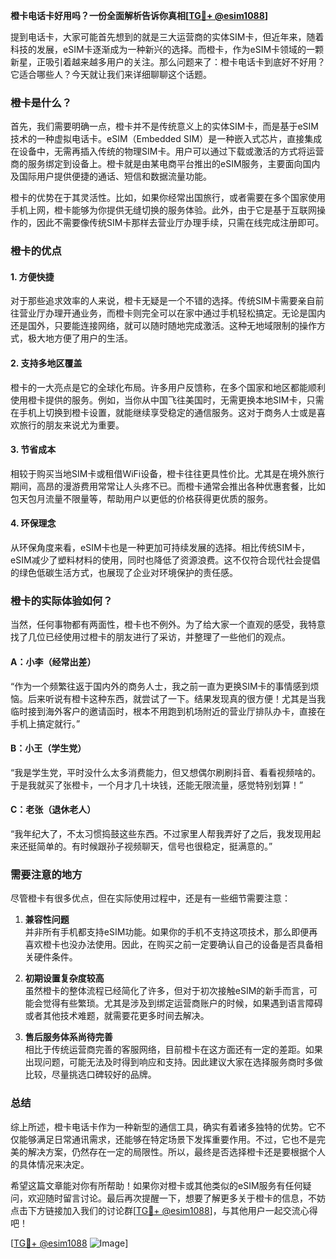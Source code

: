**橙卡电话卡好用吗？一份全面解析告诉你真相[[TG💪+ @esim1088](https://t.me/s/esim1088)]**

提到电话卡，大家可能首先想到的就是三大运营商的实体SIM卡，但近年来，随着科技的发展，eSIM卡逐渐成为一种新兴的选择。而橙卡，作为eSIM卡领域的一颗新星，正吸引着越来越多用户的关注。那么问题来了：橙卡电话卡到底好不好用？它适合哪些人？今天就让我们来详细聊聊这个话题。

### 橙卡是什么？

首先，我们需要明确一点，橙卡并不是传统意义上的实体SIM卡，而是基于eSIM技术的一种虚拟电话卡。eSIM（Embedded SIM）是一种嵌入式芯片，直接集成在设备中，无需再插入传统的物理SIM卡。用户可以通过下载或激活的方式将运营商的服务绑定到设备上。橙卡就是由某电商平台推出的eSIM服务，主要面向国内及国际用户提供便捷的通话、短信和数据流量功能。

橙卡的优势在于其灵活性。比如，如果你经常出国旅行，或者需要在多个国家使用手机上网，橙卡能够为你提供无缝切换的服务体验。此外，由于它是基于互联网操作的，因此不需要像传统SIM卡那样去营业厅办理手续，只需在线完成注册即可。

### 橙卡的优点

#### 1. **方便快捷**
对于那些追求效率的人来说，橙卡无疑是一个不错的选择。传统SIM卡需要亲自前往营业厅办理开通业务，而橙卡则完全可以在家中通过手机轻松搞定。无论是国内还是国外，只要能连接网络，就可以随时随地完成激活。这种无地域限制的操作方式，极大地方便了用户的生活。

#### 2. **支持多地区覆盖**
橙卡的一大亮点是它的全球化布局。许多用户反馈称，在多个国家和地区都能顺利使用橙卡提供的服务。例如，当你从中国飞往美国时，无需更换本地SIM卡，只需在手机上切换到橙卡设置，就能继续享受稳定的通信服务。这对于商务人士或是喜欢旅行的朋友来说尤为重要。

#### 3. **节省成本**
相较于购买当地SIM卡或租借WiFi设备，橙卡往往更具性价比。尤其是在境外旅行期间，高昂的漫游费用常常让人头疼不已。而橙卡通常会推出各种优惠套餐，比如包天包月流量不限量等，帮助用户以更低的价格获得更优质的服务。

#### 4. **环保理念**
从环保角度来看，eSIM卡也是一种更加可持续发展的选择。相比传统SIM卡，eSIM减少了塑料材料的使用，同时也降低了资源浪费。这不仅符合现代社会提倡的绿色低碳生活方式，也展现了企业对环境保护的责任感。

### 橙卡的实际体验如何？

当然，任何事物都有两面性，橙卡也不例外。为了给大家一个直观的感受，我特意找了几位已经使用过橙卡的朋友进行了采访，并整理了一些他们的观点。

#### A：小李（经常出差）
“作为一个频繁往返于国内外的商务人士，我之前一直为更换SIM卡的事情感到烦恼。后来听说有橙卡这种东西，就尝试了一下。结果发现真的很方便！尤其是当我临时接到海外客户的邀请函时，根本不用跑到机场附近的营业厅排队办卡，直接在手机上搞定就行。”

#### B：小王（学生党）
“我是学生党，平时没什么太多消费能力，但又想偶尔刷刷抖音、看看视频啥的。于是我就买了张橙卡，一个月才几十块钱，还能无限流量，感觉特别划算！”

#### C：老张（退休老人）
“我年纪大了，不太习惯捣鼓这些东西。不过家里人帮我弄好了之后，我发现用起来还挺简单的。有时候跟孙子视频聊天，信号也很稳定，挺满意的。”

### 需要注意的地方

尽管橙卡有很多优点，但在实际使用过程中，还是有一些细节需要注意：

1. **兼容性问题**  
并非所有手机都支持eSIM功能。如果你的手机不支持这项技术，那么即便再喜欢橙卡也没办法使用。因此，在购买之前一定要确认自己的设备是否具备相关硬件条件。

2. **初期设置复杂度较高**  
虽然橙卡的整体流程已经简化了许多，但对于初次接触eSIM的新手而言，可能会觉得有些繁琐。尤其是涉及到绑定运营商账户的时候，如果遇到语言障碍或者其他技术难题，就需要花更多时间去解决。

3. **售后服务体系尚待完善**  
相比于传统运营商完善的客服网络，目前橙卡在这方面还有一定的差距。如果出现问题，可能无法及时得到响应和支持。因此建议大家在选择服务商时多做比较，尽量挑选口碑较好的品牌。

### 总结

综上所述，橙卡电话卡作为一种新型的通信工具，确实有着诸多独特的优势。它不仅能够满足日常通讯需求，还能够在特定场景下发挥重要作用。不过，它也不是完美的解决方案，仍然存在一定的局限性。所以，最终是否选择橙卡还是要根据个人的具体情况来决定。

希望这篇文章能对你有所帮助！如果你对橙卡或其他类似的eSIM服务有任何疑问，欢迎随时留言讨论。最后再次提醒一下，想要了解更多关于橙卡的信息，不妨点击下方链接加入我们的讨论群[[TG💪+ @esim1088](https://t.me/s/esim1088)]，与其他用户一起交流心得吧！

[[TG💪+ @esim1088](https://t.me/s/esim1088) ![Image](https://i.postimg.cc/4NQfJmqS/Snipaste-2025-05-13-00-14-12.png)]